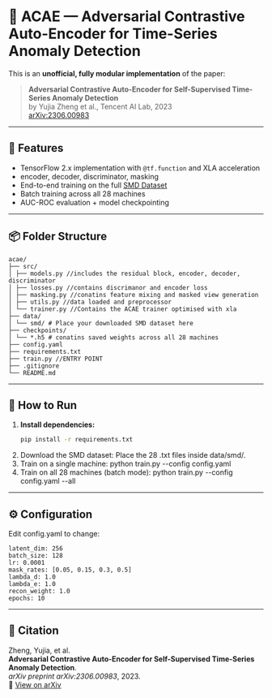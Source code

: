 # 🧠 ACAE — Adversarial Contrastive Auto-Encoder for Time-Series Anomaly Detection

This is an **unofficial, fully modular implementation** of the paper:

> **Adversarial Contrastive Auto-Encoder for Self-Supervised Time-Series Anomaly Detection**  
> by Yujia Zheng et al., Tencent AI Lab, 2023  
> [arXiv:2306.00983](https://arxiv.org/abs/2306.00983)

---

## 🚀 Features

- TensorFlow 2.x implementation with `@tf.function` and XLA acceleration  
- encoder, decoder, discriminator, masking  
- End-to-end training on the full [SMD Dataset](https://github.com/NetManAIOps/OmniAnomaly/tree/master/OmniAnomaly/datasets/SMD)
- Batch training across all 28 machines
- AUC-ROC evaluation + model checkpointing

---

## 📦 Folder Structure
```
acae/
├── src/
│ ├── models.py //includes the residual block, encoder, decoder, discriminator
│ ├── losses.py //contains discrimanor and encoder loss
│ ├── masking.py //conatins feature mixing and masked view generation
│ ├── utils.py //data loaded and preprocessor
│ └── trainer.py //Contains the ACAE trainer optimised with xla
├── data/
│ └── smd/ # Place your downloaded SMD dataset here
├── checkpoints/
│ └── *.h5 # conatins saved weights across all 28 machines
├── config.yaml
├── requirements.txt
├── train.py //ENTRY POINT
├── .gitignore
└── README.md
```
---
## 🧪 How to Run

1. **Install dependencies:**
   ```bash
   pip install -r requirements.txt
2. Download the SMD dataset:
   Place the 28 .txt files inside data/smd/.
3. Train on a single machine: python train.py --config config.yaml
4. Train on all 28 machines (batch mode): python train.py --config config.yaml --all
---
## ⚙️ Configuration

Edit config.yaml to change:
```
latent_dim: 256
batch_size: 128
lr: 0.0001
mask_rates: [0.05, 0.15, 0.3, 0.5]
lambda_d: 1.0
lambda_e: 1.0
recon_weight: 1.0
epochs: 10
```
---
## 📄 Citation

Zheng, Yujia, et al.  
**Adversarial Contrastive Auto-Encoder for Self-Supervised Time-Series Anomaly Detection**.  
*arXiv preprint arXiv:2306.00983*, 2023.  
🔗 [View on arXiv](https://arxiv.org/abs/2306.00983)
